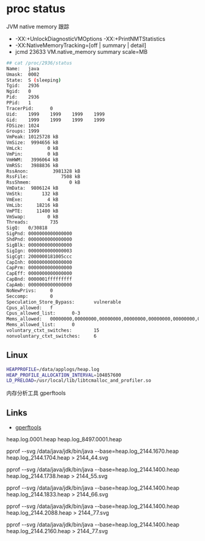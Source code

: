 # proc status

JVM native memory 跟踪

- -XX:+UnlockDiagnosticVMOptions -XX:+PrintNMTStatistics
- -XX:NativeMemoryTracking=[off | summary | detail]
- jcmd 23633 VM.native_memory summary scale=MB

```sh
## cat /proc/2936/status
Name:   java
Umask:  0002
State:  S (sleeping)
Tgid:   2936
Ngid:   0
Pid:    2936
PPid:   1
TracerPid:      0
Uid:    1999    1999    1999    1999
Gid:    1999    1999    1999    1999
FDSize: 1024
Groups: 1999
VmPeak: 10125728 kB
VmSize:  9994656 kB
VmLck:         0 kB
VmPin:         0 kB
VmHWM:   3996064 kB
VmRSS:   3988836 kB
RssAnon:         3981328 kB
RssFile:            7508 kB
RssShmem:              0 kB
VmData:  9806124 kB
VmStk:       132 kB
VmExe:         4 kB
VmLib:     18216 kB
VmPTE:     11400 kB
VmSwap:        0 kB
Threads:        735
SigQ:   0/30818
SigPnd: 0000000000000000
ShdPnd: 0000000000000000
SigBlk: 0000000000000000
SigIgn: 0000000000000003
SigCgt: 2000000181005ccc
CapInh: 0000000000000000
CapPrm: 0000000000000000
CapEff: 0000000000000000
CapBnd: 0000001fffffffff
CapAmb: 0000000000000000
NoNewPrivs:     0
Seccomp:        0
Speculation_Store_Bypass:       vulnerable
Cpus_allowed:   f
Cpus_allowed_list:      0-3
Mems_allowed:   00000000,00000000,00000000,00000000,00000000,00000000,00000000,00000000,00000000,00000000,00000000,00000000,00000000,00000000,00000000,00000000,00000000,00000000,00000000,00000000,00000000,00000000,00000000,00000000,00000000,00000000,00000000,00000000,00000000,00000000,00000000,00000001
Mems_allowed_list:      0
voluntary_ctxt_switches:        15
nonvoluntary_ctxt_switches:     6
```


## Linux 


```sh
HEAPPROFILE=/data/applogs/heap.log 
HEAP_PROFILE_ALLOCATION_INTERVAL=104857600 
LD_PRELOAD=/usr/local/lib/libtcmalloc_and_profiler.so
```

内存分析工具 gperftools

## Links

- [gperftools](https://github.com/gperftools/gperftools/)


heap.log.0001.heap 
heap.log_8497.0001.heap

pprof --svg  /data/java/jdk/bin/java --base=heap.log_2144.1670.heap heap.log_2144.1704.heap > 2144_44.svg


pprof --svg  /data/java/jdk/bin/java --base=heap.log_2144.1400.heap heap.log_2144.1738.heap > 2144_55.svg



pprof --svg  /data/java/jdk/bin/java --base=heap.log_2144.1400.heap heap.log_2144.1833.heap > 2144_66.svg


pprof --svg  /data/java/jdk/bin/java --base=heap.log_2144.1400.heap heap.log_2144.2088.heap > 2144_77.svg


pprof --svg  /data/java/jdk/bin/java --base=heap.log_2144.1400.heap heap.log_2144.2160.heap > 2144_77.svg

